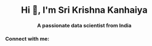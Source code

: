 <h1 align="center">Hi 👋, I'm Sri Krishna Kanhaiya</h1>
<h3 align="center">A passionate data scientist from India</h3>

<h3 align="left">Connect with me:</h3>
<p align="left">
</p>
